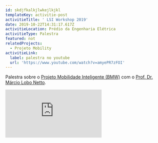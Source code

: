 ```yaml
---
id: skdjfkalkjlwkejlkjkl
templateKey: activitie-post
activitieTitle: ' LSI Workshop 2019'
date: 2019-10-22T14:31:17.617Z
activitieLocation: Prédio da Engenharia Elétrica
activitieType: Palestra
featured: not
relatedProjects:
  - Projeto Mobility
activitieLink:
  label: palestra no youtube
  url: 'https://www.youtube.com/watch?v=amyePR7zFOI'
---
```

Palestra sobre o [Projeto Mobilidade Inteligente (BMW)](https://sites.usp.br/cognitio/projetos/projeto-mobility/) com o [Prof. Dr. Márcio Lobo Netto](https://sites.usp.br/cognitio/membros/prof-dr-marcio-lobo-netto/).

<p class="youtube"><iframe src="https://www.youtube.com/embed/amyePR7zFOI" frameborder="0" allowfullscreen></iframe></p>
